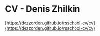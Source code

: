 # CV - Denis Zhilkin
[https://dezzorden.github.io/rsschool-cv/cv](https://dezzorden.github.io/rsschool-cv/cv)
